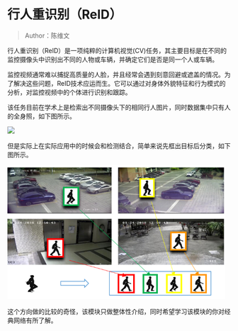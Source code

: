 # 行人重识别（ReID）

> Author：陈维文

行人重识别（ReID）是一项纯粹的计算机视觉(CV)任务，其主要目标是在不同的监控摄像头中识别出不同的人物或车辆，并确定它们是否是同一个人或车辆。

监控视频通常难以捕捉高质量的人脸，并且经常会遇到刻意回避或遮盖的情况。为了解决这些问题，ReID技术应运而生。它可以通过对身体外貌特征和行为模式的分析，对监控视频中的个体进行识别和跟踪。

该任务目前在学术上是检索出不同摄像头下的相同行人图片，同时数据集中只有人的全身照，如下图所示。

![](static/5_049_1_05.png)

但是实际上在实际应用中的时候会和检测结合，简单来说先框出目标后分类，如下图所示。

![](static/ReID2.png)

这个方向做的比较的奇怪，该模块只做整体性介绍，同时希望学习该模块的你对经典网络有所了解。
